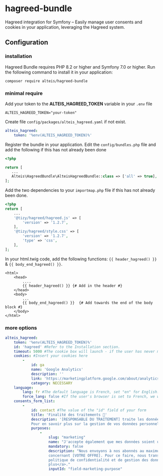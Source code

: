 # hagreed-bundle
Hagreed integration for Symfony – Easily manage user consents and cookies in your application, leveraging the Hagreed system.


## Configuration
### installation
Hagreed Bundle requires PHP 8.2 or higher and Symfony 7.0 or higher. Run the following command to install it in your application:
```shell
composer require alteis/hagreed-bundle
```
### minimal require
Add your token to the **ALTEIS_HAGREED_TOKEN** variable in your `.env` file
```.env
ALTEIS_HAGREED_TOKEN="your-token"
```
Create file `config/packages/alteis_hagreed.yaml` if not exist.
```yaml
alteis_hagreed:
    token: '%env(ALTEIS_HAGREED_TOKEN)%'
```
 Register the bundle in your application. Edit the `config/bundles.php` file and add the following if this has not already been done
 ```php
<?php

return [
    ...
    Alteis\HagreedBundle\AlteisHagreedBundle::class => ['all' => true],
];

```
Add the two dependencies to your `importmap.php` file if this has not already been done.
```php
<?php
return [
    ...
    '@tizy/hagreed/hagreed.js' => [
        'version' => '1.2.7',
    ],
    '@tizy/hagreed/style.css' => [
        'version' => '1.2.7',
        'type' => 'css',
    ],
];
```

In your html.twig code, add the following functions: `{{ header_hagreed() }}` & `{{ body_end_hagreed() }}`.
```twig
<html>
    <head>
        ....
        {{ header_hagreed() }} {# Add in the header #}
    </head>
    <body>
        ...
        {{ body_end_hagreed() }}  {# Add towards the end of the body block #}
    </body>
</html>
 ```
### more options
``` yaml
alteis_hagreed:
    token: '%env(ALTEIS_HAGREED_TOKEN)%'
    id: 'hagreed' #Refer to the Installation section.
    timeout: 5000 #The cookie box will launch - if the user has never made a choice - after 5000 ms (5 seconds).
    cookies: #Insert your cookies here
        -
            id: ga
            name: 'Google Analytics'
            description: ''
            link: 'https://marketingplatform.google.com/about/analytics/terms/fr/'
            category: NECESSARY
    language:
        lang: fr #The default language is French, set "en" for English.
        force_lang: false #If the user's browser is set to French, we will still display English.
    consents_form_list:
        -
            id: contact #The value of the "id" field of your form
            title: 'Finalité des traitements 🥳'
            description: '[RESPONSABLE DU TRAITEMENT] traite les données recueillies pour pouvoir apporter une réponse à votre sollicitation et également pouvoir communiquer avec vous sur des nouveautés ou des offres à propos de [VOTRE OFFRE]. 
            Pour en savoir plus sur la gestion de vos données personnelles et pour exercer vos droits, reportez-vous à cette <a href="google.com">page</a>.'
            purposes:
                -
                    slug: "marketing"
                    name: "J'accepte également que mes données soient utilisées afin de recevoir des nouveautés ou des offres commerciales quant à [VOTRE OFFRE]."
                    mandatory: false
                    description: "Nous envoyons à nos abonnés au maximum 1 newsletter par mois afin de partager avec eux les bons plans, les informations commerciales et les nouveautés
                    concernant [VOTRE OFFRE]. Pour ce faire, nous transférons les données sur notre outil de campagne marketing : Brevo. Quoi qu'il arrive, les données restent en France et la
                    politique de confidentialité et de gestion des données personnelles de Brevo s'appliquent. <a href=\"https://www.brevo.com/fr/legal/privacypolicy/\" target=\"_blank\">En savoir
                    plus</a>."
                    inputId: "field-marketing-purpose"
```
